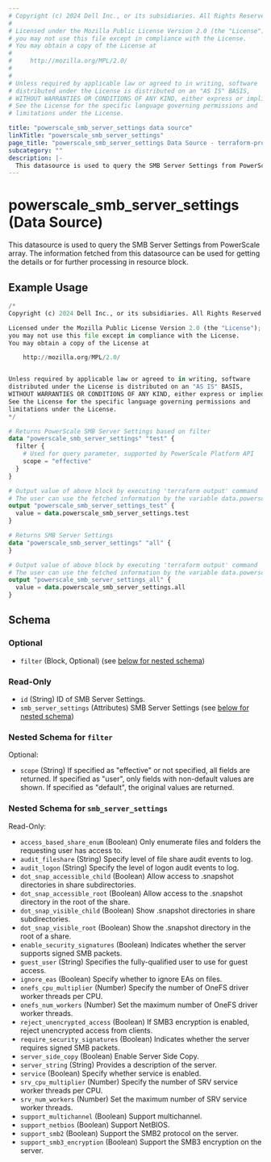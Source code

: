 ```yaml
---
# Copyright (c) 2024 Dell Inc., or its subsidiaries. All Rights Reserved.
#
# Licensed under the Mozilla Public License Version 2.0 (the "License");
# you may not use this file except in compliance with the License.
# You may obtain a copy of the License at
#
#     http://mozilla.org/MPL/2.0/
#
#
# Unless required by applicable law or agreed to in writing, software
# distributed under the License is distributed on an "AS IS" BASIS,
# WITHOUT WARRANTIES OR CONDITIONS OF ANY KIND, either express or implied.
# See the License for the specific language governing permissions and
# limitations under the License.

title: "powerscale_smb_server_settings data source"
linkTitle: "powerscale_smb_server_settings"
page_title: "powerscale_smb_server_settings Data Source - terraform-provider-powerscale"
subcategory: ""
description: |-
  This datasource is used to query the SMB Server Settings from PowerScale array. The information fetched from this datasource can be used for getting the details or for further processing in resource block.
---
```


# powerscale_smb_server_settings (Data Source)

This datasource is used to query the SMB Server Settings from PowerScale array. The information fetched from this datasource can be used for getting the details or for further processing in resource block.

## Example Usage

```terraform
/*
Copyright (c) 2024 Dell Inc., or its subsidiaries. All Rights Reserved.

Licensed under the Mozilla Public License Version 2.0 (the "License");
you may not use this file except in compliance with the License.
You may obtain a copy of the License at

    http://mozilla.org/MPL/2.0/


Unless required by applicable law or agreed to in writing, software
distributed under the License is distributed on an "AS IS" BASIS,
WITHOUT WARRANTIES OR CONDITIONS OF ANY KIND, either express or implied.
See the License for the specific language governing permissions and
limitations under the License.
*/

# Returns PowerScale SMB Server Settings based on filter
data "powerscale_smb_server_settings" "test" {
  filter {
    # Used for query parameter, supported by PowerScale Platform API
    scope = "effective"
  }
}

# Output value of above block by executing 'terraform output' command
# The user can use the fetched information by the variable data.powerscale_smb_server_settings.test
output "powerscale_smb_server_settings_test" {
  value = data.powerscale_smb_server_settings.test
}

# Returns SMB Server Settings
data "powerscale_smb_server_settings" "all" {
}

# Output value of above block by executing 'terraform output' command
# The user can use the fetched information by the variable data.powerscale_smb_server_settings.all
output "powerscale_smb_server_settings_all" {
  value = data.powerscale_smb_server_settings.all
}
```

<!-- schema generated by tfplugindocs -->
## Schema

### Optional

- `filter` (Block, Optional) (see [below for nested schema](#nestedblock--filter))

### Read-Only

- `id` (String) ID of SMB Server Settings.
- `smb_server_settings` (Attributes) SMB Server Settings (see [below for nested schema](#nestedatt--smb_server_settings))

<a id="nestedblock--filter"></a>
### Nested Schema for `filter`

Optional:

- `scope` (String) If specified as "effective" or not specified, all fields are returned.  If specified as "user", only fields with non-default values are shown.  If specified as "default", the original values are returned.


<a id="nestedatt--smb_server_settings"></a>
### Nested Schema for `smb_server_settings`

Read-Only:

- `access_based_share_enum` (Boolean) Only enumerate files and folders the requesting user has access to.
- `audit_fileshare` (String) Specify level of file share audit events to log.
- `audit_logon` (String) Specify the level of logon audit events to log.
- `dot_snap_accessible_child` (Boolean) Allow access to .snapshot directories in share subdirectories.
- `dot_snap_accessible_root` (Boolean) Allow access to the .snapshot directory in the root of the share.
- `dot_snap_visible_child` (Boolean) Show .snapshot directories in share subdirectories.
- `dot_snap_visible_root` (Boolean) Show the .snapshot directory in the root of a share.
- `enable_security_signatures` (Boolean) Indicates whether the server supports signed SMB packets.
- `guest_user` (String) Specifies the fully-qualified user to use for guest access.
- `ignore_eas` (Boolean) Specify whether to ignore EAs on files.
- `onefs_cpu_multiplier` (Number) Specify the number of OneFS driver worker threads per CPU.
- `onefs_num_workers` (Number) Set the maximum number of OneFS driver worker threads.
- `reject_unencrypted_access` (Boolean) If SMB3 encryption is enabled, reject unencrypted access from clients.
- `require_security_signatures` (Boolean) Indicates whether the server requires signed SMB packets.
- `server_side_copy` (Boolean) Enable Server Side Copy.
- `server_string` (String) Provides a description of the server.
- `service` (Boolean) Specify whether service is enabled.
- `srv_cpu_multiplier` (Number) Specify the number of SRV service worker threads per CPU.
- `srv_num_workers` (Number) Set the maximum number of SRV service worker threads.
- `support_multichannel` (Boolean) Support multichannel.
- `support_netbios` (Boolean) Support NetBIOS.
- `support_smb2` (Boolean) Support the SMB2 protocol on the server.
- `support_smb3_encryption` (Boolean) Support the SMB3 encryption on the server.